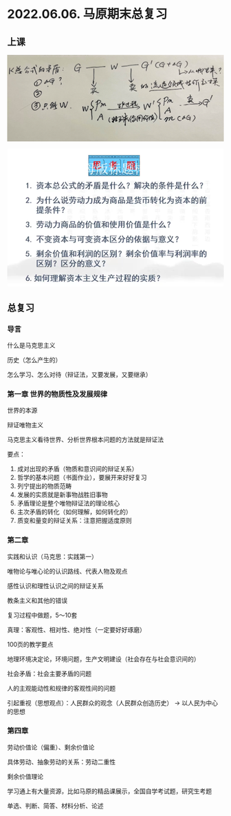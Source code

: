 # 2022.06.06. 马原期末总复习

## 上课

![image-20220606141058454](image-20220606141058454.png)

![image-20220606154730321](image-20220606154730321.png)



## 总复习

### 导言

什么是马克思主义

历史（怎么产生的）

怎么学习、怎么对待（辩证法，又要发展，又要继承）

### 第一章 世界的物质性及发展规律

世界的本源

辩证唯物主义

马克思主义看待世界、分析世界根本问题的方法就是辩证法

要点：

1. 成对出现的矛盾（物质和意识间的辩证关系）
2. 哲学的基本问题（书面作业），要展开来好好复习
3. 列宁提出的物质范畴
4. 发展的实质就是新事物战胜旧事物
5. 矛盾理论是整个唯物辩证法的理论核心
6. 主次矛盾的转化（如何理解，如何转化的）
7. 质变和量变的辩证关系：注意把握适度原则



### 第二章

实践和认识（马克思：实践第一）

唯物论与唯心论的认识路线、代表人物及观点

感性认识和理性认识之间的辩证关系

教条主义和其他的错误

复习过程中做题，5～10套

真理：客观性、相对性、绝对性（一定要好好琢磨）

100页的教学要点

地理环境决定论，环境问题，生产文明建设（社会存在与社会意识间的）

社会矛盾：社会主要矛盾的问题

人的主观能动性和规律的客观性间的问题



引起重视（思想观点）：人民群众的观念（人民群众创造历史） -> 以人民为中心的思想



### 第四章

劳动价值论（偏重）、剩余价值论

具体劳动、抽象劳动的关系：劳动二重性

剩余价值理论



学习通上有大量资源，比如马原的精品课展示，全国自学考试题，研究生考题

单选、判断、简答、材料分析、论述
